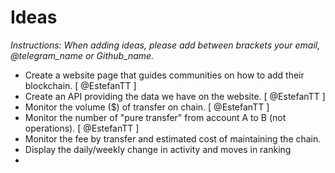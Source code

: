 # Ideas

*Instructions: When adding ideas, please add between brackets your email, @telegram_name or Github_name.*

- Create a website page that guides communities on how to add their blockchain. [ @EstefanTT ]
- Create an API providing the data we have on the website. [ @EstefanTT ]
- Monitor the volume ($) of transfer on chain. [ @EstefanTT ]
- Monitor the number of "pure transfer" from account A to B (not operations). [ @EstefanTT ]
- Monitor the fee by transfer and estimated cost of maintaining the chain. 
- Display the daily/weekly change in activity and moves in ranking 
- 
